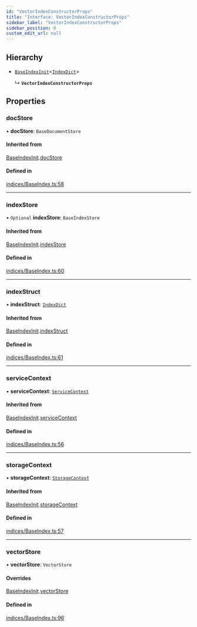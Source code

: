 ```yaml
---
id: "VectorIndexConstructorProps"
title: "Interface: VectorIndexConstructorProps"
sidebar_label: "VectorIndexConstructorProps"
sidebar_position: 0
custom_edit_url: null
---
```


## Hierarchy

- [`BaseIndexInit`](BaseIndexInit.md)<[`IndexDict`](../classes/IndexDict.md)\>

  ↳ **`VectorIndexConstructorProps`**

## Properties

### docStore

• **docStore**: `BaseDocumentStore`

#### Inherited from

[BaseIndexInit](BaseIndexInit.md).[docStore](BaseIndexInit.md#docstore)

#### Defined in

[indices/BaseIndex.ts:58](https://github.com/run-llama/LlamaIndexTS/blob/f264211/packages/core/src/indices/BaseIndex.ts#L58)

___

### indexStore

• `Optional` **indexStore**: `BaseIndexStore`

#### Inherited from

[BaseIndexInit](BaseIndexInit.md).[indexStore](BaseIndexInit.md#indexstore)

#### Defined in

[indices/BaseIndex.ts:60](https://github.com/run-llama/LlamaIndexTS/blob/f264211/packages/core/src/indices/BaseIndex.ts#L60)

___

### indexStruct

• **indexStruct**: [`IndexDict`](../classes/IndexDict.md)

#### Inherited from

[BaseIndexInit](BaseIndexInit.md).[indexStruct](BaseIndexInit.md#indexstruct)

#### Defined in

[indices/BaseIndex.ts:61](https://github.com/run-llama/LlamaIndexTS/blob/f264211/packages/core/src/indices/BaseIndex.ts#L61)

___

### serviceContext

• **serviceContext**: [`ServiceContext`](ServiceContext.md)

#### Inherited from

[BaseIndexInit](BaseIndexInit.md).[serviceContext](BaseIndexInit.md#servicecontext)

#### Defined in

[indices/BaseIndex.ts:56](https://github.com/run-llama/LlamaIndexTS/blob/f264211/packages/core/src/indices/BaseIndex.ts#L56)

___

### storageContext

• **storageContext**: [`StorageContext`](StorageContext.md)

#### Inherited from

[BaseIndexInit](BaseIndexInit.md).[storageContext](BaseIndexInit.md#storagecontext)

#### Defined in

[indices/BaseIndex.ts:57](https://github.com/run-llama/LlamaIndexTS/blob/f264211/packages/core/src/indices/BaseIndex.ts#L57)

___

### vectorStore

• **vectorStore**: `VectorStore`

#### Overrides

[BaseIndexInit](BaseIndexInit.md).[vectorStore](BaseIndexInit.md#vectorstore)

#### Defined in

[indices/BaseIndex.ts:96](https://github.com/run-llama/LlamaIndexTS/blob/f264211/packages/core/src/indices/BaseIndex.ts#L96)
